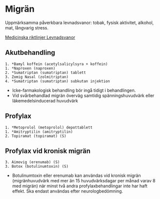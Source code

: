 Migrän
======

Uppmärksamma påverkbara levnadsvanor: tobak, fysisk aktivitet, alkohol, mat, långvarig stress.

[Medicinska riktlinjer Levnadsvanor](http://www.regionkronoberg.se/vardgivare/vardriktlinjer/medicinska-riktlinjer/levnadsvanor/)

Akutbehandling
--------------

    1. *Bamyl koffein (acetylsalicylsyra + koffein)
    1. *Naproxen (naproxen)
    2. *Sumatriptan (sumatriptan) tablett
    3. Zomig Nasal (zolmitriptan)
	4. *Sumatriptan (sumatriptan) subkutan injektion

-   Icke-farmakologisk behandling bör ingå tidigt i behandlingen. 
-   Vid svårbehandlad migrän överväg samtidig spänningshuvudvärk eller
    läkemedelsinducerad huvudvärk

Profylax
--------

    1. *Metoprolol (metoprolol) depottablett
	1. *Amitryptilin (amitryptilin)
    2. Topiramat (topiramat) (S)

Profylax vid kronisk migrän
---------------------------

	3. Aimovig (erenumab) (S)
	3. Botox (botulinumtoxin) (S)

-   Botulinumtoxin eller erenumab kan användas vid kronisk migrän 
    (migränhuvudvärk med mer än 15 huvudvärksdagar per månad varav 8 med 
	migrän) när minst två andra profylaxbehandlingar inte har haft effekt.
	Ska endast användas efter neurologbedömning.
